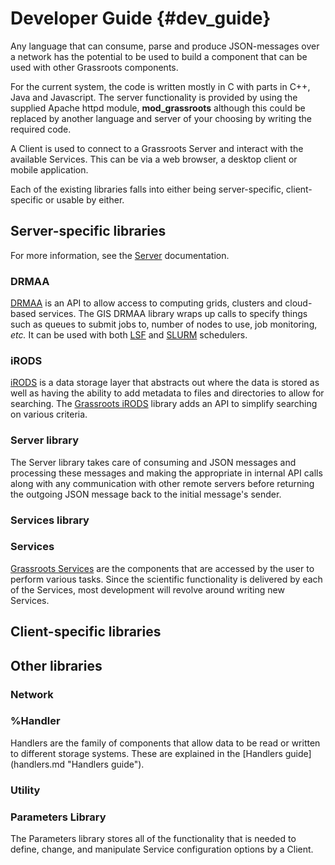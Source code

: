 ﻿Developer Guide {#dev_guide}
================



Any language that can consume, parse and produce JSON-messages over a network has the potential to be used to build a component that can be used with other Grassroots components. 

For the current system, the code is written mostly in C with parts in C++, Java and Javascript. The server functionality is provided by using the supplied Apache httpd module, **mod_grassroots** although this could be replaced by another language and server of your choosing by writing the required code.


A Client is used to connect to a Grassroots Server and interact with the available Services. This can be via a web browser, a desktop client or mobile application.


Each of the existing libraries falls into either being server-specific, client-specific or usable by either.

## Server-specific libraries

For more information, see the [Server](server.md "Server guide") documentation.

### DRMAA

[DRMAA](http://www.drmaa.org/) is an API to allow access to computing grids, clusters and cloud-based services. 
The GIS DRMAA library wraps up calls to specify things such as queues to submit jobs to, number of nodes to use, job monitoring, *etc.*
It can be used with both [LSF](http://www-03.ibm.com/systems/spectrum-computing/products/lsf/) and [SLURM](https://slurm.schedmd.com/) schedulers.


### iRODS

[iRODS](http://irods.org/) is a data storage layer that abstracts out where the data is stored as well as having the ability to add metadata to files and directories to allow for searching. The [Grassroots iRODS](irods.md) library adds an API to simplify searching on various criteria.


### Server library

The Server library takes care of consuming and JSON messages and processing these messages and making the appropriate in internal API calls along with any communication with other remote servers before returning the outgoing JSON message back to the initial message's sender.


### Services library


### Services

[Grassroots Services](services.md "Services guide") are the components that are accessed by the user to perform various tasks. 
Since the scientific functionality is delivered by each of the Services, most development will revolve around writing new Services. 


## Client-specific libraries


## Other libraries




### Network



### %Handler

Handlers are the family of components that allow data to be read or written to different storage systems. These are explained in the [Handlers guide] (handlers.md "Handlers guide").


### Utility


### Parameters Library

The Parameters library stores all of the functionality that is needed to define, change, and manipulate Service configuration options by a Client. 

